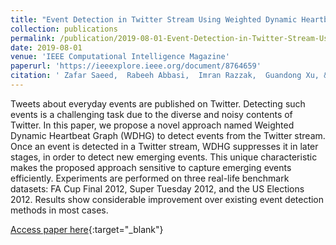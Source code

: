 ```yaml
---
title: "Event Detection in Twitter Stream Using Weighted Dynamic Heartbeat Graph Approach"
collection: publications
permalink: /publication/2019-08-01-Event-Detection-in-Twitter-Stream-Using-Weighted-Dynamic-Heartbeat-Graph-Approach
date: 2019-08-01
venue: 'IEEE Computational Intelligence Magazine'
paperurl: 'https://ieeexplore.ieee.org/document/8764659'
citation: ' Zafar Saeed,  Rabeeh Abbasi,  Imran Razzak,  Guandong Xu, &quot;Event Detection in Twitter Stream Using Weighted Dynamic Heartbeat Graph Approach.&quot; IEEE Computational Intelligence Magazine, 2019.'
---
```

Tweets about everyday events are published on Twitter. Detecting such events is a challenging task due to the diverse and noisy contents of Twitter. In this paper, we propose a novel approach named Weighted Dynamic Heartbeat Graph (WDHG) to detect events from the Twitter stream. Once an event is detected in a Twitter stream, WDHG suppresses it in later stages, in order to detect new emerging events. This unique characteristic makes the proposed approach sensitive to capture emerging events efficiently. Experiments are performed on three real-life benchmark datasets: FA Cup Final 2012, Super Tuesday 2012, and the US Elections 2012. Results show considerable improvement over existing event detection methods in most cases.

[Access paper here](https://ieeexplore.ieee.org/document/8764659){:target="_blank"}
